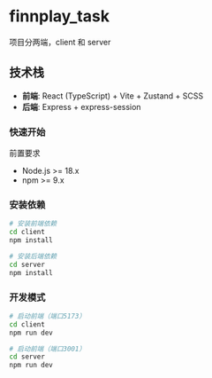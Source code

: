 # finnplay_task

项目分两端，client 和 server

## 技术栈

- **前端**: React (TypeScript) + Vite + Zustand + SCSS
- **后端**: Express + express-session

### 快速开始

前置要求

- Node.js >= 18.x
- npm >= 9.x

### 安装依赖

```bash
# 安装前端依赖
cd client
npm install

# 安装后端依赖
cd server
npm install
```

### 开发模式

```bash
# 启动前端（端口5173）
cd client
npm run dev

# 启动前端（端口3001）
cd server
npm run dev
```
